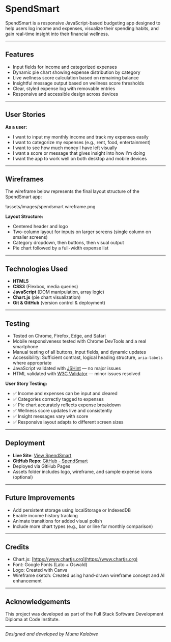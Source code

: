 # SpendSmart

SpendSmart is a responsive JavaScript-based budgeting app designed to help users log income and expenses, visualize their spending habits, and gain real-time insight into their financial wellness.

---

## Features

- Input fields for income and categorized expenses  
- Dynamic pie chart showing expense distribution by category  
- Live wellness score calculation based on remaining balance  
- Insightful message output based on wellness score thresholds  
- Clear, styled expense log with removable entries  
- Responsive and accessible design across devices  

---

## User Stories

**As a user:**

- I want to input my monthly income and track my expenses easily  
- I want to categorize my expenses (e.g., rent, food, entertainment)  
- I want to see how much money I have left visually  
- I want a score or message that gives insight into how I'm doing  
- I want the app to work well on both desktop and mobile devices  

---

## Wireframes

The wireframe below represents the final layout structure of the SpendSmart app:

!assets/images/spendsmart wireframe.png


**Layout Structure:**

- Centered header and logo  
- Two-column layout for inputs on larger screens (single column on smaller screens)  
- Category dropdown, then buttons, then visual output  
- Pie chart followed by a full-width expense list  

---

## Technologies Used

- **HTML5**  
- **CSS3** (Flexbox, media queries)  
- **JavaScript** (DOM manipulation, array logic)  
- **Chart.js** (pie chart visualization)  
- **Git & GitHub** (version control & deployment)  

---

## Testing

- Tested on Chrome, Firefox, Edge, and Safari  
- Mobile responsiveness tested with Chrome DevTools and a real smartphone  
- Manual testing of all buttons, input fields, and dynamic updates  
- Accessibility: Sufficient contrast, logical heading structure, `aria-labels` where appropriate  
- JavaScript validated with [JSHint](https://jshint.com/) — no major issues  
- HTML validated with [W3C Validator](https://validator.w3.org/) — minor issues resolved  

**User Story Testing:**

- ✅ Income and expenses can be input and cleared  
- ✅ Categories correctly tagged to expenses  
- ✅ Pie chart accurately reflects expense breakdown  
- ✅ Wellness score updates live and consistently  
- ✅ Insight messages vary with score  
- ✅ Responsive layout adapts to different screen sizes  

---

## Deployment

- **Live Site**: [View SpendSmart](https://yourusername.github.io/spendsmart)  
- **GitHub Repo**: [GitHub - SpendSmart](https://github.com/yourusername/spendsmart)  
- Deployed via GitHub Pages  
- Assets folder includes logo, wireframe, and sample expense icons (optional)  

---

## Future Improvements

- Add persistent storage using localStorage or IndexedDB  
- Enable income history tracking  
- Animate transitions for added visual polish  
- Include more chart types (e.g., bar or line for monthly comparison)  

---

## Credits

- Chart.js: [https://www.chartjs.org](https://www.chartjs.org)  
- Font: Google Fonts (Lato + Oswald)  
- Logo: Created with Canva  
- Wireframe sketch: Created using hand-drawn wireframe concept and AI enhancement  

---

## Acknowledgements

This project was developed as part of the Full Stack Software Development Diploma at Code Institute.

---

_Designed and developed by Muma Kalobwe_
